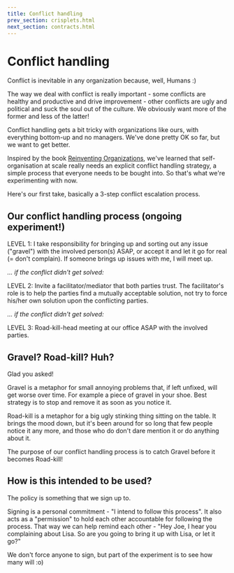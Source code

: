 ```yaml
---
title: Conflict handling
prev_section: crisplets.html
next_section: contracts.html
---
```


Conflict handling
=================

Conflict is inevitable in any organization because, well, Humans :)

The way we deal with conflict is really important - some conflicts are healthy and productive and drive improvement - other conflicts are ugly and political and suck the soul out of the culture. We obviously want more of the former and less of the latter!

Conflict handling gets a bit tricky with organizations like ours, with everything bottom-up and no managers. We've done pretty OK so far, but we want to get better.

Inspired by the book [Reinventing Organizations](http://www.reinventingorganizations.com), we've learned that self-organisation at scale really needs an explicit conflict handling strategy, a simple process that everyone needs to be bought into. So that's what we're experimenting with now.

Here's our first take, basically a 3-step conflict escalation process.

Our conflict handling process (ongoing experiment!)
---------------------------------------------------

LEVEL 1: I take responsibility for bringing up and sorting out any issue ("gravel") with the involved person(s) ASAP, or accept it and let it go for real (= don't complain). If someone brings up issues with me, I will meet up.

*... if the conflict didn't get solved:*

LEVEL 2: Invite a facilitator/mediator that both parties trust. The facilitator's role is to help the parties find a mutually acceptable solution, not try to force his/her own solution upon the conflicting parties.

*... if the conflict didn't get solved:*

LEVEL 3: Road-kill-head meeting at our office ASAP with the involved parties.

Gravel? Road-kill? Huh?
-----------------------

Glad you asked!

Gravel is a metaphor for small annoying problems that, if left unfixed, will get worse over time. For example a piece of gravel in your shoe. Best strategy is to stop and remove it as soon as you notice it.

Road-kill is a metaphor for a big ugly stinking thing sitting on the table. It brings the mood down, but it's been around for so long that few people notice it any more, and those who do don't dare mention it or do anything about it.

The purpose of our conflict handling process is to catch Gravel before it becomes Road-kill!

How is this intended to be used?
--------------------------------

The policy is something that we sign up to.

Signing is a personal commitment - "I intend to follow this process". It also acts as a "permission" to hold each other accountable for following the process. That way we can help remind each other - "Hey Joe, I hear you complaining about Lisa. So are you going to bring it up with Lisa, or let it go?"

We don't force anyone to sign, but part of the experiment is to see how many will :o)
